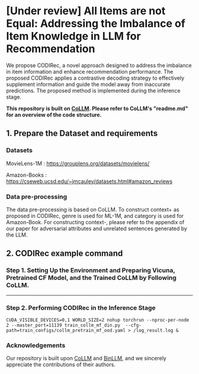# [Under review] All Items are not Equal: Addressing the Imbalance of Item Knowledge in LLM for Recommendation

We propose CODIRec, a novel approach designed to address the imbalance in item information and enhance recommendation performance. The proposed CODIRec applies a contrastive decoding strategy to effectively supplement information and guide the model away from inaccurate predictions. The proposed method is implemented during the inference stage.

**This repository is built on [CoLLM](https://github.com/zyang1580/CoLLM). Please refer to CoLLM's "readme.md" for an overview of the code structure.**

## 1. Prepare the Dataset and requirements

### Datasets

MovieLens-1M :  https://grouplens.org/datasets/movielens/

Amazon-Books : https://cseweb.ucsd.edu/~jmcauley/datasets.html#amazon_reviews

### Data pre-processing
The data pre-processing is based on CoLLM. To construct context+ as proposed in CODIRec, genre is used for ML-1M, and category is used for Amazon-Book. For constructing context-, please refer to the appendix of our paper for adversarial attributes and unrelated sentences generated by the LLM.

## 2. CODIRec example command

### Step 1. Setting Up the Environment and Preparing Vicuna, Pretrained CF Model, and the Trained CoLLM by Following CoLLM.
---
### Step 2. Performing CODIRec in the Inference Stage
```
CUDA_VISIBLE_DEVICES=0,1 WORLD_SIZE=2 nohup torchrun --nproc-per-node 2 --master_port=11139 train_collm_mf_din.py  --cfg-path=train_configs/collm_pretrain_mf_ood.yaml > /log_result.log &
```

### Acknowledgements
Our repository is built upon [CoLLM](https://arxiv.org/abs/2310.19488]) and [BinLLM](https://aclanthology.org/2024.acl-long.497/), and we sincerely appreciate the contributions of their authors.
